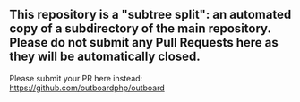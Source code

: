 This repository is a "subtree split": an automated copy of a subdirectory of the main repository.
Please do not submit any Pull Requests here as they will be automatically closed.
---

Please submit your PR here instead:
https://github.com/outboardphp/outboard

